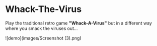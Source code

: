 # Whack-The-Virus
Play the traditional retro game **"Whack-A-Virus"** but in a different way where you smack the viruses out...

![demo](images/Screenshot (3).png)
